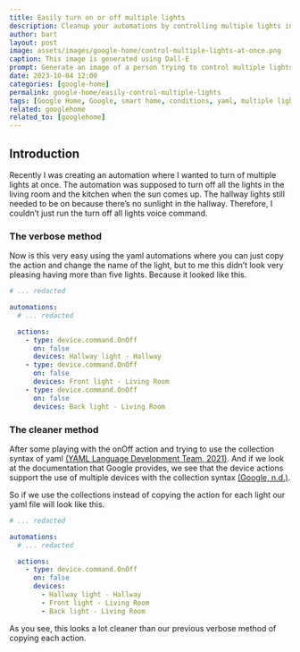 ```yaml
---
title: Easily turn on or off multiple lights
description: Cleanup your automations by controlling multiple lights in the same step.
author: bart
layout: post
image: assets/images/google-home/control-multiple-lights-at-once.png
caption: This image is generated using Dall-E
prompt: Generate an image of a person trying to control multiple lights in a small home in the dark in a minimalistic flat style
date: 2023-10-04 12:00
categories: [google-home]
permalink: google-home/easily-control-multiple-lights
tags: [Google Home, Google, smart home, conditions, yaml, multiple lights, turn on, turn off]
related: googlehome
related_to: [googlehome]
---
```


## Introduction

Recently I was creating an automation where I wanted to turn of multiple lights at once. The automation was supposed to turn off all the lights in the living room and the kitchen when the sun comes up. The hallway lights still needed to be on because there’s no sunlight in the hallway. Therefore, I couldn’t just run the turn off all lights voice command.

### The verbose method

Now is this very easy using the yaml automations where you can just copy the action and change the name of the light, but to me this didn’t look very pleasing having more than five lights. Because it looked like this.

```yaml
# ... redacted

automations:  
  # ... redacted

  actions:
    - type: device.command.OnOff
      on: false
      devices: Hallway light - Hallway
    - type: device.command.OnOff
      on: false
      devices: Front light - Living Room
    - type: device.command.OnOff
      on: false
      devices: Back light - Living Room
```

### The cleaner method

After some playing with the onOff action and trying to use the collection syntax of yaml [(YAML Language Development Team, 2021)](https://yaml.org/spec/1.2.2/#collections). And if we look at the documentation that Google provides, we see that the device actions support the use of multiple devices with the collection syntax [(Google, n.d.)](https://support.google.com/googlenest/answer/13460475?sjid=4162496325683235059-EU#actions&zippy=%2Cdevice-actions%2Cactions).

So if we use the collections instead of copying the action for each light our yaml file will look like this.


```yaml
# ... redacted

automations:  
  # ... redacted

  actions:
    - type: device.command.OnOff
      on: false
      devices:
        - Hallway light - Hallway
        - Front light - Living Room
        - Back light - Living Room
```

As you see, this looks a lot cleaner than our previous verbose method of copying each action.